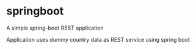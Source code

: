 # springboot
A simple spring-boot REST application

Application uses dummy country data as REST service using spring boot
